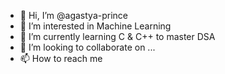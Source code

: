 - 👋 Hi, I’m @agastya-prince
- 👀 I’m interested in Machine Learning
- 🌱 I’m currently learning C & C++ to master DSA
- 💞️ I’m looking to collaborate on ...
- 📫 How to reach me 

<!---
agastya-prince/agastya-prince is a ✨ special ✨ repository because its `README.md` (this file) appears on your GitHub profile.
You can click the Preview link to take a look at your changes.
--->
